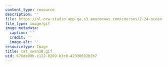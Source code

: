 ```yaml
---
content_type: resource
description: ''
file: https://ol-ocw-studio-app-qa.s3.amazonaws.com/courses/2-24-ocean-wave-interaction-with-ships-and-offshore-energy-systems-13-022-spring-2002/676de80bc1228209b3c042330632b2b7_cat_swan10.gif
file_type: image/gif
image_metadata:
  caption: ''
  credit: ''
  image-alt: ''
resourcetype: Image
title: cat_swan10.gif
uid: 676de80b-c122-8209-b3c0-42330632b2b7
---
```

